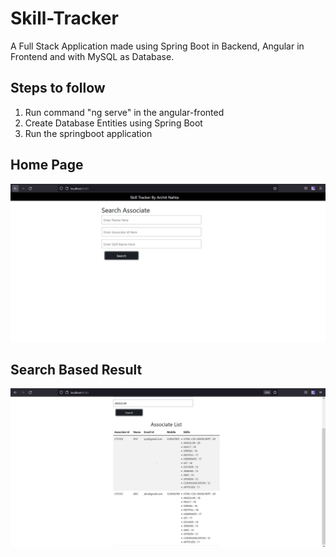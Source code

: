 # Skill-Tracker
A Full Stack Application made using Spring Boot in Backend, Angular in Frontend and with MySQL as Database.

## Steps to follow
1. Run command "ng serve" in the angular-fronted
2. Create Database Entities using Spring Boot
3. Run the springboot application

## Home Page
![Home Page](https://github.com/architnahta/Skill-Tracker/blob/main/screenshots/homepage.JPG)

## Search Based Result
![Image](https://github.com/architnahta/Skill-Tracker/blob/main/screenshots/homepage-search.JPG)
